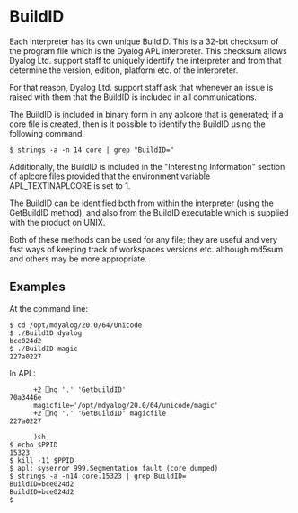 <h1 class="heading"><span class="name">BuildID</span></h1>

Each interpreter has its own unique  BuildID. This is a 32-bit checksum of the program file which is the Dyalog APL interpreter. This checksum allows Dyalog Ltd. support staff to uniquely identify the interpreter and from that determine the version, edition, platform etc. of the interpreter.

For that reason, Dyalog Ltd. support staff ask that whenever an issue is raised with them that the BuildID is included in all communications.

The BuildID is included in binary form in any aplcore that is generated; if a core file is created, then is it possible to identify the BuildID using the following command:
```
$ strings -a -n 14 core | grep "BuildID="
```

Additionally, the BuildID is included in the "Interesting Information" section of aplcore files provided that the environment variable APL_TEXTINAPLCORE is set to 1.

The BuildID can be identified both from within the interpreter (using the GetBuildID method), and also from the BuildID executable which is supplied with the product on UNIX.

Both of these methods can be used for any file; they are useful and very fast ways of keeping track of workspaces versions etc. although md5sum and others may be more appropriate.

<h2 class="example">Examples</h2>

At the command line:
```
$ cd /opt/mdyalog/20.0/64/Unicode
$ ./BuildID dyalog
bce024d2
$ ./BuildID magic
227a0227
```

In APL:
```apl
      +2 ⎕nq '.' 'GetbuildID'
70a3446e
      magicfile←'/opt/mdyalog/20.0/64/unicode/magic'
      +2 ⎕nq '.' 'GetBuildID' magicfile
227a0227

      )sh
$ echo $PPID
15323
$ kill -11 $PPID
$ apl: syserror 999.Segmentation fault (core dumped)
$ strings -a -n14 core.15323 | grep BuildID=
BuildID=bce024d2
BuildID=bce024d2
$ 
```
